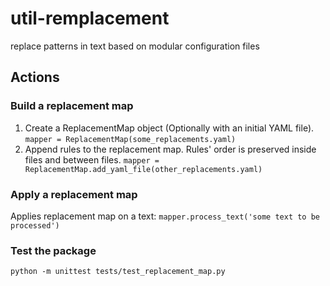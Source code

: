 # util-remplacement
replace patterns in text based on modular configuration files

## Actions

### Build a replacement map

1. Create a ReplacementMap object (Optionally with an initial YAML file). `mapper = ReplacementMap(some_replacements.yaml)`
2. Append rules to the replacement map. Rules' order is preserved inside files and between files. `mapper = ReplacementMap.add_yaml_file(other_replacements.yaml)`

### Apply a replacement map

Applies replacement map on a text: `mapper.process_text('some text to be processed')`

### Test the package

`python -m unittest tests/test_replacement_map.py`
